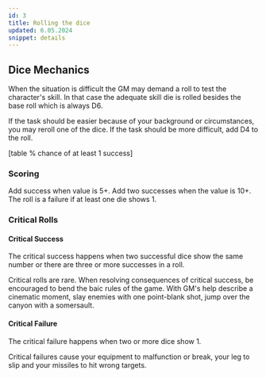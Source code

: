 ```yaml
---
id: 3
title: Rolling the dice
updated: 6.05.2024
snippet: details
---
```


## Dice Mechanics

When the situation is difficult the GM may demand a roll to test the character's
skill. In that case the adequate skill die is rolled besides the base roll which
is always D6.

If the task should be easier because of your background or circumstances, you may reroll one of the dice.
If the task should be more difficult, add D4 to the roll.

[table % chance of at least 1 success]

### Scoring

Add success when value is 5+. Add two successes when the value is 10+. 
The roll is a failure if at least one die shows 1.

### Critical Rolls
#### Critical Success
The critical success happens when two successful dice show the same number or there are three or more successes in a roll.

Critical rolls are rare. When resolving consequences of critical success, be encouraged to bend the baic rules of the game. With GM's help describe a cinematic moment, slay enemies with one point-blank shot, jump over the canyon with a somersault.

#### Critical Failure
The critical failure happens when two or more dice show 1.

Critical failures cause your equipment to malfunction or break, your leg to slip and your missiles to hit wrong targets.

